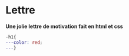 # Lettre
**Une jolie lettre de motivation fait en html et css**
	
```css
-h1{
---color: red;
---}
```

